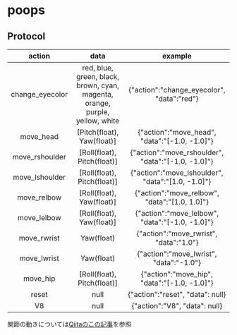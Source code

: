 # poops

## Protocol
| action  | data  | example |
| :------------:  | :------------:  | :------------:  |
| change_eyecolor |  red, blue, green, black, brown, cyan, magenta, orange, purple, yellow, white  | {"action":"change_eyecolor", "data":"red"}  |
| move_head  |  [Pitch(float), Yaw(float)] | {"action":"move_head", "data":"[-1.0, -1.0]"} |
| move_rshoulder  |  [Roll(float), Pitch(float)] | {"action":"move_rshoulder", "data":"[-1.0, -1.0]"} |
| move_lshoulder  |  [Roll(float), Pitch(float)] | {"action":"move_lshoulder", "data":"[1.0, -1.0]"} |
| move_relbow  |  [Roll(float), Yaw(float)] | {"action":"move_relbow", "data":"[1.0, 1.0]"} |
| move_lelbow  |  [Roll(float), Yaw(float)] | {"action":"move_lelbow", "data":"[-1.0, -1.0]"} |
| move_rwrist  |  Yaw(float) | {"action":"move_rwrist", "data":"1.0"} |
| move_lwrist  |  Yaw(float) | {"action":"move_lwrist", "data":"-1.0"} |
| move_hip  |  [Roll(float), Pitch(float)] | {"action":"move_hip", "data":"[-1.0, -1.0]"} |
| reset  | null  | {"action":"reset", "data": null} |
| V8  | null  | {"action":"V8", "data": null} |

関節の動きについては[Qiitaのこの記事](http://qiita.com/Suna/items/9ab7f805c2a2d2b1efef)を参照
